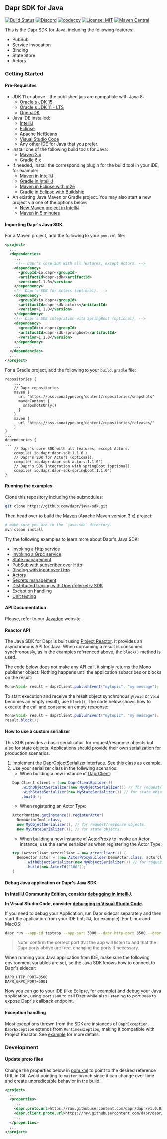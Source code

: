 ## Dapr SDK for Java

[![Build Status](https://github.com/dapr/java-sdk/workflows/Build/badge.svg?event=push&branch=master)](https://github.com/dapr/java-sdk/actions?workflow=Build)
[![Discord](https://img.shields.io/discord/778680217417809931)](https://discord.com/channels/778680217417809931/778749797242765342) 
[![codecov](https://codecov.io/gh/dapr/java-sdk/branch/master/graph/badge.svg)](https://codecov.io/gh/dapr/java-sdk)
[![License: MIT](https://img.shields.io/badge/License-MIT-yellow.svg)](https://opensource.org/licenses/MIT)
[![Maven Central](https://img.shields.io/maven-central/v/io.dapr/dapr-sdk.svg?label=Maven%20Central)](https://search.maven.org/search?q=g:%22io.dapr%22%20AND%20a:%22dapr-sdk%22)

This is the Dapr SDK for Java, including the following features:

* PubSub
* Service Invocation
* Binding
* State Store
* Actors

### Getting Started

#### Pre-Requisites
* JDK 11 or above - the published jars are compatible with Java 8:
    * [Oracle's JDK 15](https://www.oracle.com/java/technologies/javase-jdk15-downloads.html)
    * [Oracle's JDK 11 - LTS](https://www.oracle.com/java/technologies/javase-jdk11-downloads.html)
    * [OpenJDK](https://openjdk.java.net/)
* Java IDE installed:
    * [IntelliJ](https://www.jetbrains.com/idea/download/)
    * [Eclipse](https://www.eclipse.org/downloads/)
    * [Apache NetBeans](https://netbeans.apache.org/download/index.html)
    * [Visual Studio Code](https://code.visualstudio.com/Download)
    * Any other IDE for Java that you prefer.
* Install one of the following build tools for Java:
    * [Maven 3.x](https://maven.apache.org/install.html)
    * [Gradle 6.x](https://gradle.org/install/)
* If needed, install the corresponding plugin for the build tool in your IDE, for example:
    * [Maven in IntelliJ](https://www.jetbrains.com/help/idea/maven.html)
    * [Gradle in IntelliJ](https://www.jetbrains.com/help/idea/gradle-settings.html)
    * [Maven in Eclipse with m2e](https://projects.eclipse.org/projects/technology.m2e)
    * [Gradle in Eclipse with Buildship](https://projects.eclipse.org/projects/tools.buildship)
* An existing Java Maven or Gradle project. You may also start a new project via one of the options below:
    * [New Maven project in IntelliJ](https://www.jetbrains.com/help/idea/maven-support.html#create_new_maven_project)
    * [Maven in 5 minutes](https://maven.apache.org/guides/getting-started/maven-in-five-minutes.html)

#### Importing Dapr's Java SDK
For a Maven project, add the following to your `pom.xml` file:
```xml
<project>
  ...
  <dependencies>
    ...
     <!-- Dapr's core SDK with all features, except Actors. -->
    <dependency>
      <groupId>io.dapr</groupId>
      <artifactId>dapr-sdk</artifactId>
      <version>1.1.0</version>
    </dependency>
    <!-- Dapr's SDK for Actors (optional). -->
    <dependency>
      <groupId>io.dapr</groupId>
      <artifactId>dapr-sdk-actors</artifactId>
      <version>1.1.0</version>
    </dependency>
    <!-- Dapr's SDK integration with SpringBoot (optional). -->
    <dependency>
      <groupId>io.dapr</groupId>
      <artifactId>dapr-sdk-springboot</artifactId>
      <version>1.1.0</version>
    </dependency>
    ...
  </dependencies>
  ...
</project>
```

For a Gradle project, add the following to your `build.gradle` file:

```
repositories {
    ...
    // Dapr repositories
    maven {
      url "https://oss.sonatype.org/content/repositories/snapshots"
	  mavenContent {
	    snapshotsOnly()
	  }
    }
    maven {
	  url "https://oss.sonatype.org/content/repositories/releases/"
    }
}
...
dependencies {
...
    // Dapr's core SDK with all features, except Actors.
    compile('io.dapr:dapr-sdk:1.1.0')
    // Dapr's SDK for Actors (optional).
    compile('io.dapr:dapr-sdk-actors:1.1.0')
    // Dapr's SDK integration with SpringBoot (optional).
    compile('io.dapr:dapr-sdk-springboot:1.1.0')
}
```

#### Running the examples
Clone this repository including the submodules:

```sh
git clone https://github.com/dapr/java-sdk.git
```

Then head over to build the [Maven](https://maven.apache.org/install.html) (Apache Maven version 3.x) project:

```sh
# make sure you are in the `java-sdk` directory.
mvn clean install
```

Try the following examples to learn more about Dapr's Java SDK:
* [Invoking a Http service](./examples/src/main/java/io/dapr/examples/invoke/http)
* [Invoking a Grpc service](./examples/src/main/java/io/dapr/examples/invoke/grpc)
* [State management](./examples/src/main/java/io/dapr/examples/state)
* [PubSub with subscriber over Http](./examples/src/main/java/io/dapr/examples/pubsub/http)
* [Binding with input over Http](./examples/src/main/java/io/dapr/examples/bindings/http)
* [Actors](./examples/src/main/java/io/dapr/examples/actors/)
* [Secrets management](./examples/src/main/java/io/dapr/examples/secrets)
* [Distributed tracing with OpenTelemetry SDK](./examples/src/main/java/io/dapr/examples/tracing)
* [Exception handling](./examples/src/main/java/io/dapr/examples/exception)
* [Unit testing](./examples/src/main/java/io/dapr/examples/unittesting)

#### API Documentation

Please, refer to our [Javadoc](https://dapr.github.io/java-sdk/) website.

#### Reactor API

The Java SDK for Dapr is built using [Project Reactor](https://projectreactor.io/). It provides an asynchronous API for Java. When consuming a result is consumed synchronously, as in the examples referenced above, the `block()` method is used.

The code below does not make any API call, it simply returns the [Mono](https://projectreactor.io/docs/core/release/api/reactor/core/publisher/Mono.html) publisher object. Nothing happens until the application subscribes or blocks on the result:

```java
Mono<Void> result = daprClient.publishEvent("mytopic", "my message");
```

To start execution and receive the result object synchronously(`void` or `Void` becomes an empty result), use `block()`. The code below shows how to execute the call and consume an empty response:
```java
Mono<Void> result = daprClient.publishEvent("mytopic", "my message");
result.block();
```

#### How to use a custom serializer

This SDK provides a basic serialization for request/response objects but also for state objects. Applications should provide their own serialization for production scenarios.

1. Implement the [DaprObjectSerializer](https://dapr.github.io/java-sdk/io/dapr/serializer/DaprObjectSerializer.html) interface. See [this class](sdk-actors/src/test/java/io/dapr/actors/runtime/JavaSerializer.java) as example.
2. Use your serializer class in the following scenarios:
    * When building a new instance of [DaprClient](https://dapr.github.io/java-sdk/io/dapr/client/DaprClient.html):
    ```java
    DaprClient client = (new DaprClientBuilder())
        .withObjectSerializer(new MyObjectSerializer()) // for request/response objects.
        .withStateSerializer(new MyStateSerializer()) // for state objects.
        .build();
    ```
    * When registering an Actor Type:
    ```java
    ActorRuntime.getInstance().registerActor(
      DemoActorImpl.class,
      new MyObjectSerializer(), // for request/response objects.
      new MyStateSerializer()); // for state objects.
    ```
    * When building a new instance of [ActorProxy](https://dapr.github.io/java-sdk/io/dapr/actors/client/ActorProxy.html) to invoke an Actor instance, use the same serializer as when registering the Actor Type:
    ```java
    try (ActorClient actorClient = new ActorClient()) {
      DemoActor actor = (new ActorProxyBuilder(DemoActor.class, actorClient))
          .withObjectSerializer(new MyObjectSerializer()) // for request/response objects.
          .build(new ActorId("100"));
    }
    ```


#### Debug Java application or Dapr's Java SDK

**In IntelliJ Community Edition, consider [debugging in IntelliJ](https://docs.dapr.io/developing-applications/ides/intellij/).**

**In Visual Studio Code, consider [debugging in Visual Studio Code](https://docs.dapr.io/developing-applications/ides/vscode-debugging/).**

If you need to debug your Application, run Dapr sidecar separately and then start the application from your IDE (IntelliJ, for example).
For Linux and MacOS:

```sh
dapr run --app-id testapp --app-port 3000 --dapr-http-port 3500 --dapr-grpc-port 5001
```

> Note: confirm the correct port that the app will listen to and that the Dapr ports above are free, changing the ports if necessary.

When running your Java application from IDE, make sure the following environment variables are set, so the Java SDK knows how to connect to Dapr's sidecar:
```
DAPR_HTTP_PORT=3500
DAPR_GRPC_PORT=5001
```

Now you can go to your IDE (like Eclipse, for example) and debug your Java application, using port `3500` to call Dapr while also listening to port `3000` to expose Dapr's callback endpoint.

#### Exception handling

Most exceptions thrown from the SDK are instances of `DaprException`. `DaprException` extends from `RuntimeException`, making it compatible with Project Reactor. See [example](./examples/src/main/java/io/dapr/examples/exception) for more details.

### Development

#### Update proto files

Change the properties below in [pom.xml](./pom.xml) to point to the desired reference URL in Git. Avoid pointing to `master` branch since it can change over time and create unpredictable behavior in the build.

```xml
<project>
  ...
  <properties>
    ...
    <dapr.proto.url>https://raw.githubusercontent.com/dapr/dapr/v1.0.0/pkg/proto/dapr/dapr.proto</dapr.proto.url>
    <dapr.client.proto.url>https://raw.githubusercontent.com/dapr/dapr/v1.0.0/pkg/proto/daprclient/daprclient.proto</dapr.client.proto.url>
    ...
  </properties>
  ...
</project>
```
